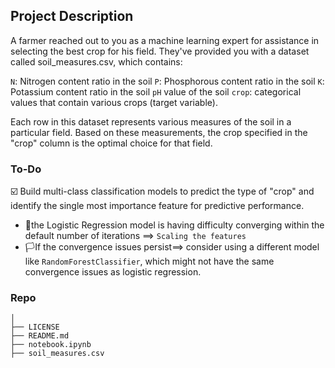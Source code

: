 ## Project Description 
A farmer reached out to you as a machine learning expert for assistance in selecting the best crop for his field. They've provided you with a dataset called soil_measures.csv, which contains:

`N`: Nitrogen content ratio in the soil
`P`: Phosphorous content ratio in the soil
`K`: Potassium content ratio in the soil
`pH` value of the soil
`crop`: categorical values that contain various crops (target variable).

Each row in this dataset represents various measures of the soil in a particular field. Based on these measurements, the crop specified in the "crop" column is the optimal choice for that field.

### To-Do
☑️ Build multi-class classification models to predict the type of "crop" and identify the single most importance feature for predictive performance.
- 🏴the Logistic Regression model is having difficulty converging within the default number of iterations ==> `Scaling the features`
- 🏳️If the convergence issues persist==> consider using a different model like `RandomForestClassifier`, which might not have the same convergence issues as logistic regression.

### Repo
```
│
├── LICENSE
├── README.md         
├── notebook.ipynb
├── soil_measures.csv
```
